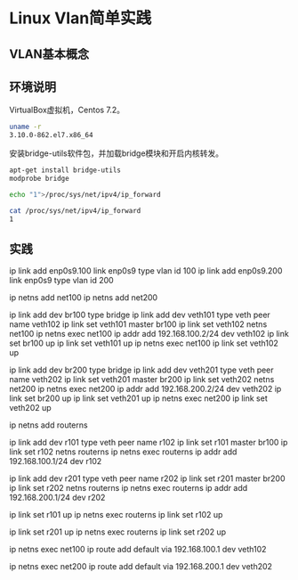 # Linux Vlan简单实践
## VLAN基本概念
## 环境说明
VirtualBox虚拟机，Centos 7.2。
```sh
uname -r
3.10.0-862.el7.x86_64
```
安装bridge-utils软件包，并加载bridge模块和开启内核转发。
```sh
apt-get install bridge-utils
modprobe bridge

echo "1">/proc/sys/net/ipv4/ip_forward

cat /proc/sys/net/ipv4/ip_forward
1
```
## 实践
ip link add enp0s9.100 link enp0s9 type vlan id 100
ip link add enp0s9.200 link enp0s9 type vlan id 200

ip netns add net100
ip netns add net200

ip link add dev br100 type bridge
ip link add dev  veth101 type veth peer name veth102
ip link set veth101 master br100
ip link set veth102 netns net100
ip netns exec net100 ip addr add 192.168.100.2/24 dev veth102
ip link set br100 up
ip link set veth101 up
ip netns exec net100 ip link set veth102 up

ip link add dev br200 type bridge
ip link add dev  veth201 type veth peer name veth202
ip link set veth201 master br200
ip link set veth202 netns net200
ip netns exec net200 ip addr add 192.168.200.2/24 dev veth202
ip link set br200 up
ip link set veth201 up
ip netns exec net200 ip link set veth202 up

ip netns add routerns

ip link add dev r101 type veth peer name r102
ip link set r101 master br100
ip link set r102 netns routerns
ip netns exec routerns ip addr add 192.168.100.1/24 dev r102

ip link add dev r201 type  veth peer name r202
ip link set r201 master br200
ip link set r202 netns routerns
ip netns exec routerns ip addr add 192.168.200.1/24 dev r202

ip link set r101 up
ip netns exec routerns ip link set r102 up

ip link set r201 up
ip netns exec routerns ip link set r202 up

ip netns exec net100 ip route add default via 192.168.100.1 dev veth102

ip netns exec net200 ip route add default via 192.168.200.1 dev veth202
